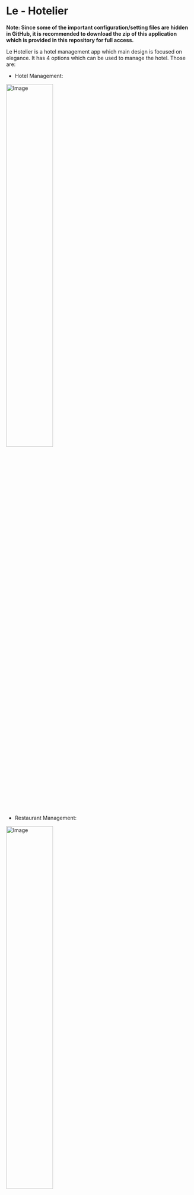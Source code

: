 # Le - Hotelier
**Note: Since some of the important configuration/setting files are hidden in GitHub, it is recommended to download the zip of this application which is provided in this repository for full access.**

Le Hotelier is a hotel management app which main design is focused on elegance. It has 4 options which can be used to manage the hotel. Those are:

- Hotel Management:
<img src="https://github.com/Tekn-drive/Le-Hotelier/assets/89509753/75ba90a1-9f21-4c50-9d1e-6486c610b466" alt="Image" style="width: 50%;">

- Restaurant Management:
<img src="https://github.com/Tekn-drive/Le-Hotelier/assets/89509753/f512cd26-53a6-44a9-a6b9-9736beba61ed" alt="Image" style="width: 50%;">

- Room Management:
<img src="https://github.com/Tekn-drive/Le-Hotelier/assets/89509753/5089233f-5f0f-48f6-87ee-05a7ba9d48ef" alt="Image" style="width: 50%;">

- Location Finder:
<img src="https://github.com/Tekn-drive/Le-Hotelier/assets/89509753/98917d5a-f574-476d-8be3-3459d979a3dd" alt="Image" style="width: 50%;">

## Hotel Management
Hotel management is an option which can be used to manage the hotel in general. Here are the features which are available in this option:
- Add Employee
- Remove Employee

## Restaurant Management
Restaurant management is an option which can be used to manage the hotel's restaurant. Here are the features which are available in this option:
- Add Server/Chef: 
<img src="https://github.com/Tekn-drive/Le-Hotelier/assets/89509753/cf450f67-fc64-4305-a936-29aa471be05c" alt="Image" style="width: 50%;">

<img src="https://github.com/Tekn-drive/Le-Hotelier/assets/89509753/5fdeedc3-09a0-4441-ae06-9898a542db65" alt="Image" style="width: 50%;">

- View Order List:
<img src="https://github.com/Tekn-drive/Le-Hotelier/assets/89509753/c4d48df3-c65b-4496-ba84-b987da54bc4e" alt="Image" style="width: 50%;">

- View Available Menu:
<img src="https://github.com/Tekn-drive/Le-Hotelier/assets/89509753/9d52945b-6ce3-47eb-a8ad-10c70cf64980" alt="Image" style="width: 50%;">

## Room Management
Room management is an option which can be used to assign room to guests based on the room type they order. Here are the features which are available in this option:

- Register Guest:
- Checkout Guest
<img src="https://github.com/Tekn-drive/Le-Hotelier/assets/89509753/33455aeb-c1e0-48bb-9b93-3890526324b4" alt="Image" style="width: 50%;">

## Location Finder
Location finder is an option to find all of the hotel's location/s.

<img src="https://github.com/Tekn-drive/Le-Hotelier/assets/89509753/6a8bd99e-19c4-4b68-ad9b-9ad1de6f69e1" alt="Image" style="width: 50%;">

# Imported Libraries

Scene Controller Class:
- java.io.IOException;
- javafx.event.ActionEvent;
- javafx.scene.control.*;
- javafx.scene.image.ImageView;
- javafx.scene.input.MouseEvent;
- javafx.scene.transform.Scale;
- javafx.scene.*;
- javafx.stage.*;
- javafx.fxml.*;
- java.awt.Dimension;
- java.awt.Toolkit;
- javafx.scene.paint.Color;

Viewer Controller Class:
- javafx.scene.Parent;
- javafx.scene.Scene;
- javafx.scene.control.*;
- javafx.scene.image.ImageView;
- javafx.scene.input.MouseEvent;
- javafx.scene.transform.Scale;
- java.awt.Dimension;
- java.awt.Toolkit;
- java.io.IOException;
- java.util.ArrayList;
- javafx.stage.*;
- javafx.beans.property.ReadOnlyObjectWrapper;
- javafx.beans.property.SimpleStringProperty;
- javafx.collections.FXCollections;
- javafx.collections.ObservableList;
- javafx.event.ActionEvent;
- javafx.scene.control.cell.PropertyValueFactory;
- javafx.fxml.FXML;
- javafx.fxml.FXMLLoader;
- java.io.BufferedWriter;
- java.io.FileReader;
- java.io.FileWriter;
- java.nio.charset.StandardCharsets;
- java.io.BufferedReader;

# How to Use this App?
1. Login with the correct password (In this case it is admin and password 150603):
<img src="https://github.com/Tekn-drive/Le-Hotelier/assets/89509753/20bdbd62-3676-4e2f-9657-1965c4e41064" alt="Image" style="width: 50%;">

2. Once you are logged in, you are greeted with the homepage, feel free to select one of the menu:
<img src="https://github.com/Tekn-drive/Le-Hotelier/assets/89509753/a2fce532-e602-430c-b1e3-662aaff06af8" alt="Image" style="width: 50%;">

## Hotel Management
1. You are greeted with this table view which displays the existing employees and 2 buttons which show the option to add and delete the employee:
<img src="https://github.com/Tekn-drive/Le-Hotelier/assets/89509753/75ba90a1-9f21-4c50-9d1e-6486c610b466" alt="Image" style="width: 50%;">

2. To add the employee, simply click the add button and then enter the employee's name if done just click the add button then back:
<img src="https://github.com/Tekn-drive/Le-Hotelier/assets/89509753/a9435694-393e-4a58-8f70-9509db5cf6c8" alt="Image" style="width: 50%;"> 

3. To delete, just click the employee from the table view and click the delete button.

## Restaurant Management
### Chef
1. You are greeted with this table view which displays the existing chefs and 2 buttons which show the option to add and delete the chef:
<img src="https://github.com/Tekn-drive/Le-Hotelier/assets/89509753/cf450f67-fc64-4305-a936-29aa471be05c" alt="Image" style="width: 50%;">

2. To add the chef, simply click the add button and then enter the chef's name if done just click the add button then back:
<img src="https://github.com/Tekn-drive/Le-Hotelier/assets/89509753/f0556c16-605c-4152-b21e-12eab38d237b" alt="Image" style="width: 50%;"> 

3. To delete, just click the chef from the table view and click the delete button.

### Server
1. You are greeted with this table view which displays the existing servers and 2 buttons which show the option to add and delete the server:
<img src="https://github.com/Tekn-drive/Le-Hotelier/assets/89509753/8cf99405-f022-45a9-91fe-eac331bc5317" alt="Image" style="width: 50%;">

2. To add the server, simply click the add button and then enter the chef's name if done just click the add button then back:
<img src="https://github.com/Tekn-drive/Le-Hotelier/assets/89509753/60fd02ae-7d56-4def-be34-636de3ca250b" alt="Image" style="width: 50%;">

3. To delete, just click the server from the table view and click the delete button.

### Menu
To view the menu, you can just click the menu icon in the restaurant management menu, this will display all of the available menu:

<img src="https://github.com/Tekn-drive/Le-Hotelier/assets/89509753/9d52945b-6ce3-47eb-a8ad-10c70cf64980" alt="Image" style="width: 50%;">

### Order
To view/order orders, you can just click the order icon in the restaurant management menu, this will display all of the orders, but there are no orders right now:

<img src="https://github.com/Tekn-drive/Le-Hotelier/assets/89509753/c4d48df3-c65b-4496-ba84-b987da54bc4e" alt="Image" style="width: 50%;">

## Room Management
1. You are greeted with these icons which display 2 options, those being Guest and Rooms. The Guest option is used to checkin and checkout guests, the Rooms option was planned to be able to see rooms which are empty and occupied but it is still under development, therefore let's focus to the Guest option:
<img src="https://github.com/Tekn-drive/Le-Hotelier/assets/89509753/5089233f-5f0f-48f6-87ee-05a7ba9d48ef" alt="Image" style="width: 50%;">

2. You are greeted with this table view which displays the existing guests and 2 buttons which show the option to add and delete the guest:

<img src="https://github.com/Tekn-drive/Le-Hotelier/assets/89509753/33455aeb-c1e0-48bb-9b93-3890526324b4" alt="Image" style="width: 50%;">

3. To add the guest, simply click the add button and then enter all the necessary details (Note that for the room type, there are only 3 supported. Those being: Economy, Deluxe, and Business), if done just click the add button then back:
<img src="https://github.com/Tekn-drive/Le-Hotelier/assets/89509753/24cec698-9e0a-4213-9995-f5c7d758d13f" alt="Image" style="width: 50%;"> 

4. To checkout a guest, just click the guest inside the table view and click the delete button.

## Locations
1. You are greeted by the available locations of the hotel, just see them:

<img src="https://github.com/Tekn-drive/Le-Hotelier/assets/89509753/6a8bd99e-19c4-4b68-ad9b-9ad1de6f69e1" alt="Image" style="width: 50%;">







